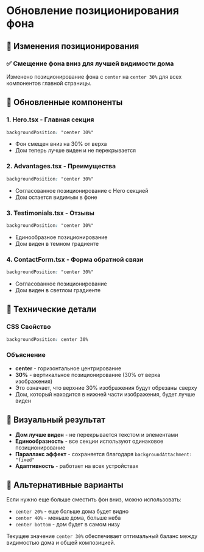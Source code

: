 # Обновление позиционирования фона

## 🎯 Изменения позиционирования

### ✅ Смещение фона вниз для лучшей видимости дома

Изменено позиционирование фона с `center` на `center 30%` для всех компонентов главной страницы.

## 🔧 Обновленные компоненты

### 1. **Hero.tsx** - Главная секция
```css
backgroundPosition: "center 30%"
```
- Фон смещен вниз на 30% от верха
- Дом теперь лучше виден и не перекрывается

### 2. **Advantages.tsx** - Преимущества
```css
backgroundPosition: "center 30%"
```
- Согласованное позиционирование с Hero секцией
- Дом остается видимым в фоне

### 3. **Testimonials.tsx** - Отзывы
```css
backgroundPosition: "center 30%"
```
- Единообразное позиционирование
- Дом виден в темном градиенте

### 4. **ContactForm.tsx** - Форма обратной связи
```css
backgroundPosition: "center 30%"
```
- Согласованное позиционирование
- Дом виден в светлом градиенте

## 📐 Технические детали

### CSS Свойство
```css
backgroundPosition: center 30%
```

### Объяснение
- **center** - горизонтальное центрирование
- **30%** - вертикальное позиционирование (30% от верха изображения)
- Это означает, что верхние 30% изображения будут обрезаны сверху
- Дом, который находится в нижней части изображения, будет лучше виден

## 🎨 Визуальный результат

- **Дом лучше виден** - не перекрывается текстом и элементами
- **Единообразность** - все секции используют одинаковое позиционирование
- **Параллакс эффект** - сохраняется благодаря `backgroundAttachment: "fixed"`
- **Адаптивность** - работает на всех устройствах

## 🔄 Альтернативные варианты

Если нужно еще больше сместить фон вниз, можно использовать:
- `center 20%` - еще больше дома будет видно
- `center 40%` - меньше дома, больше неба
- `center bottom` - дом будет в самом низу

Текущее значение `center 30%` обеспечивает оптимальный баланс между видимостью дома и общей композицией.

